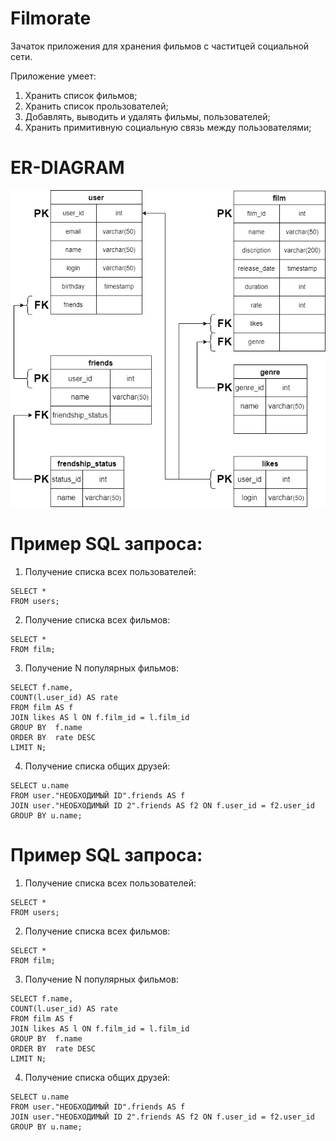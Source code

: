 # **Filmorate**

Зачаток приложения для хранения фильмов с частитцей социальной сети. 

Приложение умеет:
1. Хранить список фильмов;
2. Хранить список прользователей;
3. Добавлять, выводить и удалять фильмы, пользователей;
4. Хранить примитивную социальную связь между пользователями;

# **ER-DIAGRAM**
<picture>
  <img alt="Схема Базы Данных" src="src\BD_scheme.png">
</picture>

# Пример SQL запроса:

1. Получение списка всех пользователей:
```
SELECT *
FROM users;
```
2. Получение списка всех фильмов:
```
SELECT *
FROM film;
```
3. Получение N популярных фильмов:
```   
SELECT f.name,  
COUNT(l.user_id) AS rate
FROM film AS f
JOIN likes AS l ON f.film_id = l.film_id
GROUP BY  f.name
ORDER BY  rate DESC
LIMIT N;
```
4. Получение списка общих друзей:
```
SELECT u.name
FROM user."НЕОБХОДИМЫЙ ID".friends AS f
JOIN user."НЕОБХОДИМЫЙ ID 2".friends AS f2 ON f.user_id = f2.user_id
GROUP BY u.name;
```

# Пример SQL запроса:

1. Получение списка всех пользователей:
```
SELECT *
FROM users;
```
2. Получение списка всех фильмов:
```
SELECT *
FROM film;
```
3. Получение N популярных фильмов:
```   
SELECT f.name,  
COUNT(l.user_id) AS rate
FROM film AS f
JOIN likes AS l ON f.film_id = l.film_id
GROUP BY  f.name
ORDER BY  rate DESC
LIMIT N;
```
4. Получение списка общих друзей:
```
SELECT u.name
FROM user."НЕОБХОДИМЫЙ ID".friends AS f
JOIN user."НЕОБХОДИМЫЙ ID 2".friends AS f2 ON f.user_id = f2.user_id
GROUP BY u.name;
```